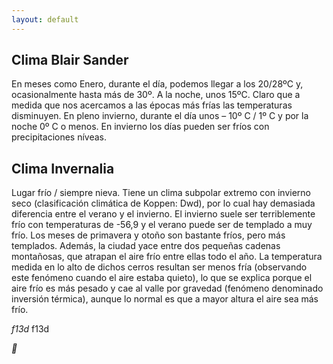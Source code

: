 ```yaml
---
layout: default
---
```


<i class="fas fa-camera"></i> <!-- this icon's 1) style prefix == fas and 2) icon name == camera -->
<i class="fas fa-camera"></i> <!-- using an <i> element to reference the icon -->
<span class="fas fa-camera"></span> <!-- using a <span> element to reference the icon -->


<h2>Clima Blair Sander</h2>

En meses como Enero, durante el día, podemos llegar a los 20/28ºC y, ocasionalmente hasta más de 30º. A la noche, unos 15ºC. Claro que a medida que nos acercamos a las épocas más frías las temperaturas disminuyen. En pleno invierno, durante el día unos – 10º C / 1º C y por la noche 0º C o menos. En invierno los días pueden ser fríos con precipitaciones níveas.

<h2>Clima Invernalia</h2>

Lugar frío / siempre nieva. Tiene un clima subpolar extremo con invierno seco (clasificación climática de Koppen: Dwd), por lo cual hay demasiada diferencia entre el verano y el invierno. El invierno suele ser terriblemente frío con temperaturas de -56,9 y el verano puede ser de templado a muy frío. Los meses de primavera y otoño son bastante fríos, pero más templados. Además, la ciudad yace entre dos pequeñas cadenas montañosas, que atrapan el aire frío entre ellas todo el año. La temperatura medida en lo alto de dichos cerros resultan ser menos fría (observando este fenómeno cuando el aire estaba quieto), lo que se explica porque el aire frío es más pesado y cae al valle por gravedad (fenómeno denominado inversión térmica), aunque lo normal es que a mayor altura el aire sea más frío.


<i class="fas fa-anchor">f13d</i>
f13d



<i class="fas fa-anchor"></i>
